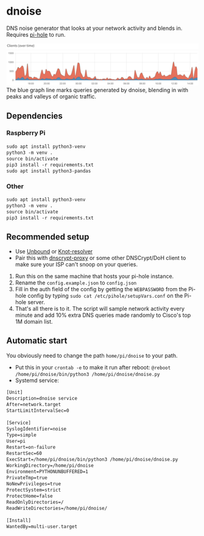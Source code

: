 # dnoise
DNS noise generator that looks at your network activity and blends in. Requires [pi-hole](https://pi-hole.net) to run.

![dnoise blended into organic traffic](https://github.com/Nickwasused/dnoise/blob/master/traffic.png)
The blue graph line marks queries generated by dnoise, blending in with peaks and valleys of organic traffic.

## Dependencies
### Raspberry Pi

```
sudo apt install python3-venv
python3 -m venv .
source bin/activate
pip3 install -r requirements.txt
sudo apt install python3-pandas
```

### Other
```
sudo apt install python3-venv
python3 -m venv .
source bin/activate
pip3 install -r requirements.txt
```

## Recommended setup
- Use [Unbound](https://docs.pi-hole.net/guides/dns/unbound/) or [Knot-resolver](https://knot-resolver.readthedocs.io/en/stable/quickstart-install.html)
- Pair this with [dnscrypt-proxy](https://github.com/jedisct1/dnscrypt-proxy) or some other DNSCrypt/DoH client to make sure your ISP can't snoop on your queries.

1. Run this on the same machine that hosts your pi-hole instance.
2. Rename the `config.example.json` to `config.json`
3. Fill in the auth field of the config by getting the `WEBPASSWORD` from the Pi-hole config by typing `sudo cat /etc/pihole/setupVars.conf` on the Pi-hole server.
4. That's all there is to it. The script will sample network activity every minute and add 10% extra DNS queries made randomly to Cisco's top 1M domain list.

## Automatic start

You obviously need to change the path `home/pi/dnoise` to your path.

- Put this in your `crontab -e` to make it run after reboot: `@reboot /home/pi/dnoise/bin/python3 /home/pi/dnoise/dnoise.py`
- Systemd service:  
```
[Unit]
Description=dnoise service
After=network.target
StartLimitIntervalSec=0

[Service]
SyslogIdentifier=noise
Type=simple
User=pi
Restart=on-failure
RestartSec=60
ExecStart=/home/pi/dnoise/bin/python3 /home/pi/dnoise/dnoise.py
WorkingDirectory=/home/pi/dnoise
Environment=PYTHONUNBUFFERED=1
PrivateTmp=true
NoNewPrivileges=true
ProtectSystem=strict
ProtectHome=false
ReadOnlyDirectories=/
ReadWriteDirectories=/home/pi/dnoise/

[Install]
WantedBy=multi-user.target
```
